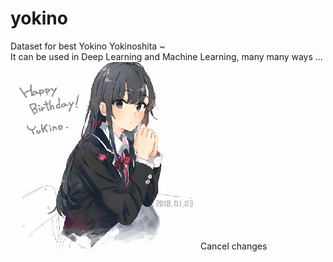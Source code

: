 # yokino
Dataset for best Yokino Yokinoshita ~   
It can be used in Deep Learning and Machine Learning, many many ways ... 
![](https://raw.githubusercontent.com/liuyunhaozz/image/main/img/38.jpg)
Cancel changes
